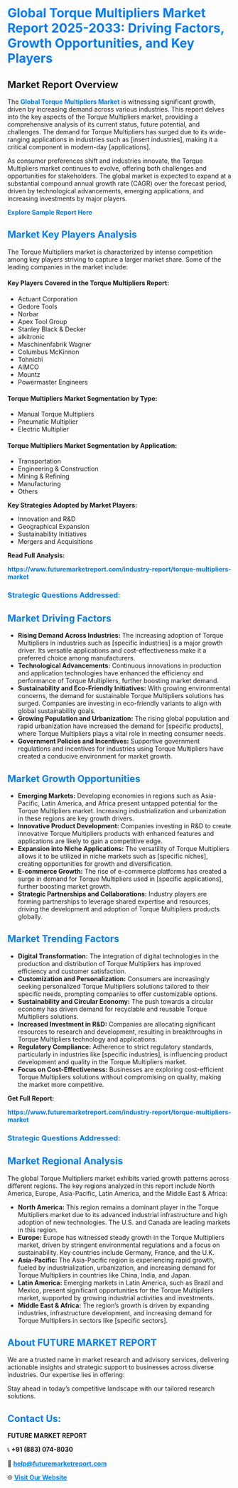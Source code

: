 <h1 style="color: #007BFF;">Global Torque Multipliers Market Report 2025-2033: Driving Factors, Growth Opportunities, and Key Players</h1>

<section id="overview">
<h2>Market Report Overview</h2>
<p>The <a href="https://www.futuremarketreport.com/industry-report/torque-multipliers-market" style="color: #007BFF; text-decoration: none;"><strong>Global Torque Multipliers Market</strong></a> is witnessing significant growth, driven by increasing demand across various industries. This report delves into the key aspects of the Torque Multipliers market, providing a comprehensive analysis of its current status, future potential, and challenges. The demand for Torque Multipliers has surged due to its wide-ranging applications in industries such as [insert industries], making it a critical component in modern-day [applications].</p>
<p>As consumer preferences shift and industries innovate, the Torque Multipliers market continues to evolve, offering both challenges and opportunities for stakeholders. The global market is expected to expand at a substantial compound annual growth rate (CAGR) over the forecast period, driven by technological advancements, emerging applications, and increasing investments by major players.</p>
</section>

<section id="overview">
<p><a href="https://www.futuremarketreport.com/request-sample/reportId=83181" style="color: #007BFF; text-decoration: none;"><strong>Explore Sample Report Here</strong></a></p>
</section>

<section id="key-players">
<h2 style="color: #007BFF;">Market Key Players Analysis</h2>
<p>The Torque Multipliers market is characterized by intense competition among key players striving to capture a larger market share. Some of the leading companies in the market include:</p>
<h4>Key Players Covered in the Torque Multipliers Report:</h4>
<ul><li>Actuant Corporation</li><li>Gedore Tools</li><li>Norbar</li><li>Apex Tool Group</li><li>Stanley Black &amp; Decker</li><li>alkitronic</li><li>Maschinenfabrik Wagner</li><li>Columbus McKinnon</li><li>Tohnichi</li><li>AIMCO</li><li>Mountz</li><li>Powermaster Engineers</li></ul>
<h4>Torque Multipliers Market Segmentation by Type:</h4>
<ul><li>Manual Torque Multipliers</li><li>Pneumatic Multiplier</li><li>Electric Multiplier</li></ul>

<h4>Torque Multipliers Market Segmentation by Application:</h4>
<ul><li>Transportation</li><li>Engineering &amp; Construction</li><li>Mining &amp; Refining</li><li>Manufacturing</li><li>Others</li></ul>
<p><strong>Key Strategies Adopted by Market Players:</strong></p>
<ul>
<li>Innovation and R&D</li>
<li>Geographical Expansion</li>
<li>Sustainability Initiatives</li>
<li>Mergers and Acquisitions</li>
</ul>
</section>

<section>
<p><strong>Read Full Analysis: </strong></p><a href="https://www.futuremarketreport.com/industry-report/torque-multipliers-market" style="color: #007BFF; text-decoration: none;"><strong>https://www.futuremarketreport.com/industry-report/torque-multipliers-market</strong></a>
<h3 style="color: #007BFF;">Strategic Questions Addressed:</h3>
</section>

<section id="driving-factors">
<h2 style="color: #007BFF;">Market Driving Factors</h2>
<ul>
<li><strong>Rising Demand Across Industries:</strong> The increasing adoption of Torque Multipliers in industries such as [specific industries] is a major growth driver. Its versatile applications and cost-effectiveness make it a preferred choice among manufacturers.</li>
<li><strong>Technological Advancements:</strong> Continuous innovations in production and application technologies have enhanced the efficiency and performance of Torque Multipliers, further boosting market demand.</li>
<li><strong>Sustainability and Eco-Friendly Initiatives:</strong> With growing environmental concerns, the demand for sustainable Torque Multipliers solutions has surged. Companies are investing in eco-friendly variants to align with global sustainability goals.</li>
<li><strong>Growing Population and Urbanization:</strong> The rising global population and rapid urbanization have increased the demand for [specific products], where Torque Multipliers plays a vital role in meeting consumer needs.</li>
<li><strong>Government Policies and Incentives:</strong> Supportive government regulations and incentives for industries using Torque Multipliers have created a conducive environment for market growth.</li>
</ul>
</section>

<section id="growth-opportunities">
<h2 style="color: #007BFF;">Market Growth Opportunities</h2>
<ul>
<li><strong>Emerging Markets:</strong> Developing economies in regions such as Asia-Pacific, Latin America, and Africa present untapped potential for the Torque Multipliers market. Increasing industrialization and urbanization in these regions are key growth drivers.</li>
<li><strong>Innovative Product Development:</strong> Companies investing in R&D to create innovative Torque Multipliers products with enhanced features and applications are likely to gain a competitive edge.</li>
<li><strong>Expansion into Niche Applications:</strong> The versatility of Torque Multipliers allows it to be utilized in niche markets such as [specific niches], creating opportunities for growth and diversification.</li>
<li><strong>E-commerce Growth:</strong> The rise of e-commerce platforms has created a surge in demand for Torque Multipliers used in [specific applications], further boosting market growth.</li>
<li><strong>Strategic Partnerships and Collaborations:</strong> Industry players are forming partnerships to leverage shared expertise and resources, driving the development and adoption of Torque Multipliers products globally.</li>
</ul>
</section>

<section id="trending-factors">
<h2 style="color: #007BFF;">Market Trending Factors</h2>
<ul>
<li><strong>Digital Transformation:</strong> The integration of digital technologies in the production and distribution of Torque Multipliers has improved efficiency and customer satisfaction.</li>
<li><strong>Customization and Personalization:</strong> Consumers are increasingly seeking personalized Torque Multipliers solutions tailored to their specific needs, prompting companies to offer customizable options.</li>
<li><strong>Sustainability and Circular Economy:</strong> The push towards a circular economy has driven demand for recyclable and reusable Torque Multipliers solutions.</li>
<li><strong>Increased Investment in R&D:</strong> Companies are allocating significant resources to research and development, resulting in breakthroughs in Torque Multipliers technology and applications.</li>
<li><strong>Regulatory Compliance:</strong> Adherence to strict regulatory standards, particularly in industries like [specific industries], is influencing product development and quality in the Torque Multipliers market.</li>
<li><strong>Focus on Cost-Effectiveness:</strong> Businesses are exploring cost-efficient Torque Multipliers solutions without compromising on quality, making the market more competitive.</li>
</ul>
</section>

<section>
<p><strong>Get Full Report: </strong></p><a href="https://www.futuremarketreport.com/industry-report/torque-multipliers-market" style="color: #007BFF; text-decoration: none;"><strong>https://www.futuremarketreport.com/industry-report/torque-multipliers-market</strong></a>
<h3 style="color: #007BFF;">Strategic Questions Addressed:</h3>
</section>


<section id="regional-analysis">
<h2 style="color: #007BFF;">Market Regional Analysis</h2>
<p>The global Torque Multipliers market exhibits varied growth patterns across different regions. The key regions analyzed in this report include North America, Europe, Asia-Pacific, Latin America, and the Middle East & Africa:</p>
<ul>
<li><strong>North America:</strong> This region remains a dominant player in the Torque Multipliers market due to its advanced industrial infrastructure and high adoption of new technologies. The U.S. and Canada are leading markets in this region.</li>
<li><strong>Europe:</strong> Europe has witnessed steady growth in the Torque Multipliers market, driven by stringent environmental regulations and a focus on sustainability. Key countries include Germany, France, and the U.K.</li>
<li><strong>Asia-Pacific:</strong> The Asia-Pacific region is experiencing rapid growth, fueled by industrialization, urbanization, and increasing demand for Torque Multipliers in countries like China, India, and Japan.</li>
<li><strong>Latin America:</strong> Emerging markets in Latin America, such as Brazil and Mexico, present significant opportunities for the Torque Multipliers market, supported by growing industrial activities and investments.</li>
<li><strong>Middle East & Africa:</strong> The region’s growth is driven by expanding industries, infrastructure development, and increasing demand for Torque Multipliers in sectors like [specific sectors].</li>
</ul>
</section>

<footer>
<h2 style="color: #007BFF;">About FUTURE MARKET REPORT</h2>
<p>We are a trusted name in market research and advisory services, delivering actionable insights and strategic support to businesses across diverse industries. Our expertise lies in offering:</p>

<p>Stay ahead in today’s competitive landscape with our tailored research solutions.</p>

<h2 style="color: #007BFF;">Contact Us:</h2>
<p><strong>FUTURE MARKET REPORT</strong></p>
<p>📞 <strong>+91 (883) 074-8030</strong></p>
<p>📧 <strong><a href="mailto:help@futuremarketreport.com" style="color: #007BFF;">help@futuremarketreport.com</a></strong></p>
<p>🌐 <strong><a href="https://www.futuremarketreport.com/" style="color: #007BFF;">Visit Our Website</a></strong></p>
</footer>